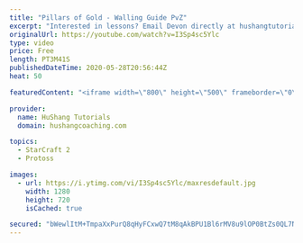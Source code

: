 ```yaml
---
title: "Pillars of Gold - Walling Guide PvZ"
excerpt: "Interested in lessons? Email Devon directly at hushangtutorials@outlook.com ------------------------------------------------------------------------------------------------------- Want to support HuShang Tutorials directly? Patreon is a website where you can contribute a monthly donation that will help"
originalUrl: https://youtube.com/watch?v=I3Sp4sc5Ylc
type: video
price: Free
length: PT3M41S
publishedDateTime: 2020-05-28T20:56:44Z
heat: 50

featuredContent: "<iframe width=\"800\" height=\"500\" frameborder=\"0\" src=\"https://www.youtube.com/embed/I3Sp4sc5Ylc\" allow=\"accelerometer; autoplay; encrypted-media; gyroscope; picture-in-picture\" allowfullscreen></iframe>"

provider:
  name: HuShang Tutorials
  domain: hushangcoaching.com

topics:
  - StarCraft 2
  - Protoss

images:
  - url: https://i.ytimg.com/vi/I3Sp4sc5Ylc/maxresdefault.jpg
    width: 1280
    height: 720
    isCached: true

secured: "bWewlItM+TmpaXxPurQ8qHyFCxwQ7tM8qAkBPU1Bl6rMV8u9lOP0BtZs0QL7NQLRcj0KNbCCKSiisE4/u3swwFar7S3IzAn/Ze/tNhhdWwisJeSb7ezj6AE6Fvsy+tdDzOKYl+M//S3QGveRx4etaVMme404X4GXigEpJOGrHicq5sdWyDYG/Oo6rnMXEg8EiG3v8001jr0xnkPcZIekR7w/m9asgc16FyNoWlp2igxEno9yh5IpNiqpa/aIjkkxnkXw7sd9/6hcsJJSC1FQdgTRBTBFmp7B4IuEYgr845IM/8DNp5oRx/lUIIUXNCcMOWjxvYjmeCd3T0SklreCuUGPqb5fZ/rwV5VN8IPU7xFool0jC+2mmKb1YVbP8Cbs4Y3eWLoqK0Yv9RMk69J4zJoRTzoahNf6eg/qdS31V+U=;sm7CokNdHEtDhcUalPPzuw=="
---
```


